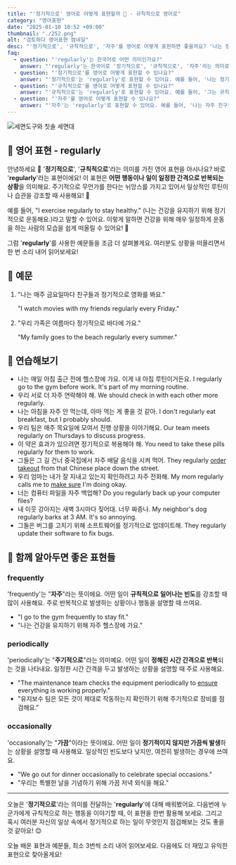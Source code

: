 ```yaml
---
title: "'정기적으로' 영어로 어떻게 표현할까 📅️ - 규칙적으로 영어로"
category: "영어표현"
date: "2025-01-10 10:52 +09:00"
thumbnail: "./252.png"
alt: "검토하다 영어표현 썸네일"
desc: "'정기적으로', '규칙적으로', '자주'를 영어로 어떻게 표현하면 좋을까요? '나는 정기적으로 운동해요', '그는 규칙적으로 공부해요', '나는 자주 친구들을 만나요' 등을 영어로 표현하는 법을 배워봅시다. 다양한 예문을 통해서 연습하고 본인의 표현으로 만들어 보세요."
faq:
  - question: "'regularly'는 한국어로 어떤 의미인가요?"
    answer: "'regularly'는 한국어로 '정기적으로', '규칙적으로', '자주'라는 의미로 번역될 수 있어요."
  - question: "'정기적으로'를 영어로 어떻게 표현할 수 있나요?"
    answer: "'정기적으로'는 'regularly'로 표현할 수 있어요. 예를 들어, '나는 정기적으로 운동해요'는 'I exercise regularly'로 말할 수 있어요."
  - question: "'규칙적으로'를 영어로 어떻게 표현할 수 있나요?"
    answer: "'규칙적으로'는 'regularly'로 표현할 수 있어요. 예를 들어, '그는 규칙적으로 공부해요'는 'He studies regularly'로 말할 수 있어요."
  - question: "'자주'를 영어로 어떻게 표현할 수 있나요?"
    answer: "'자주'는 'regularly'로 표현할 수 있어요. 예를 들어, '나는 자주 친구들을 만나요'는 'I meet my friends regularly'로 표현할 수 있어요."
---
```


![세면도구와 칫솔 세면대](./252-1.jpg)

## 🌟 영어 표현 - regularly

안녕하세요 👋 '**정기적으로**', '**규칙적으로**'라는 의미를 가진 영어 표현을 아시나요? 바로 '**regularly**'라는 표현이에요! 이 표현은 **어떤 행동이나 일이 일정한 간격으로 반복되는 상황**을 의미해요. 주기적으로 무언가를 한다는 뉘앙스를 가지고 있어서 일상적인 루틴이나 습관을 강조할 때 사용해요! 📅

예를 들어, "I exercise regularly to stay healthy." (나는 건강을 유지하기 위해 정기적으로 운동해요.)라고 말할 수 있어요. 이렇게 말하면 건강을 위해 매우 일정하게 운동을 하는 사람의 모습을 쉽게 떠올릴 수 있어요! 💪

그럼 '**regularly**'를 사용한 예문들을 조금 더 살펴볼게요. 여러분도 상황을 떠올리면서 한 번 소리 내어 읽어보세요!

## 📖 예문

1. "나는 매주 금요일마다 친구들과 정기적으로 영화를 봐요."

   "I watch movies with my friends regularly every Friday."

2. "우리 가족은 여름마다 정기적으로 바다에 가요."

   "My family goes to the beach regularly every summer."

## 💬 연습해보기

<ul data-interactive-list>
  <li data-interactive-item>
    <span data-toggler>나는 매일 아침 출근 전에 헬스장에 가요. 이게 내 아침 루틴이거든요.</span>
    <span data-answer>I regularly go to the gym before work. It's part of my morning routine.</span>
  </li>
  <li data-interactive-item>
    <span data-toggler>우리 서로 더 자주 연락해야 해.</span>
    <span data-answer>We should check in with each other more regularly.</span>
  </li>
  <li data-interactive-item>
    <span data-toggler>나는 아침을 자주 안 먹는데, 아마 먹는 게 좋을 것 같아.</span>
    <span data-answer>I don't regularly eat breakfast, but I probably should.</span>
  </li>
  <li data-interactive-item>
    <span data-toggler>우리 팀은 매주 목요일에 모여서 진행 상황을 이야기해요.</span>
    <span data-answer>Our team meets regularly on Thursdays to discuss progress.</span>
  </li>
  <li data-interactive-item>
    <span data-toggler>이 약은 효과가 있으려면 정기적으로 복용해야 해.</span>
    <span data-answer>You need to take these pills regularly for them to work.</span>
  </li>
  <li data-interactive-item>
    <span data-toggler>그들은 그 길 건너 중국집에서 자주 배달 음식을 시켜 먹어.</span>
    <span data-answer>They regularly <a href="/blog/in-english/066.order-takeout/">order takeout</a> from that Chinese place down the street.</span>
  </li>
  <li data-interactive-item>
    <span data-toggler>우리 엄마는 내가 잘 지내고 있는지 확인하려고 자주 전화해.</span>
    <span data-answer>My mom regularly calls me to <a href="/blog/in-english/232.make-sure/">make sure</a> I'm doing okay.</span>
  </li>
  <li data-interactive-item>
    <span data-toggler>너는 컴퓨터 파일을 자주 백업해?</span>
    <span data-answer>Do you regularly back up your computer files?</span>
  </li>
  <li data-interactive-item>
    <span data-toggler>내 이웃 강아지는 새벽 3시마다 짖어대. 너무 짜증나.</span>
    <span data-answer>My neighbor's dog regularly barks at 3 AM. It's so annoying.</span>
  </li>
  <li data-interactive-item>
    <span data-toggler>그들은 버그를 고치기 위해 소프트웨어를 정기적으로 업데이트해.</span>
    <span data-answer>They regularly update their software to fix bugs.</span>
  </li>
</ul>

## 🤝 함께 알아두면 좋은 표현들

### frequently

'frequently'는 "**자주**"라는 뜻이에요. 어떤 일이 **규칙적으로 일어나는 빈도**를 강조할 때 많이 사용해요. 주로 반복적으로 발생하는 상황이나 행동을 설명할 때 쓰여요.

- "I go to the gym frequently to stay fit."
- "나는 건강을 유지하기 위해 자주 헬스장에 가요."

### periodically

'periodically'는 "**주기적으로**"라는 의미예요. 어떤 일이 **정해진 시간 간격으로 반복**되는 것을 나타내요. 일정한 시간 간격을 두고 발생하는 상황을 설명할 때 주로 사용해요.

- "The maintenance team checks the equipment periodically to [ensure](/blog/in-english/356.ensure/) everything is working properly."
- "유지보수 팀은 모든 것이 제대로 작동하는지 확인하기 위해 주기적으로 장비를 점검해요."

### occasionally

'occasionally'는 "**가끔**"이라는 뜻이에요. 어떤 일이 **정기적이지 않지만 가끔씩 발생**하는 상황을 설명할 때 사용해요. 일상적인 빈도보다 낮지만, 여전히 발생하는 경우에 쓰여요.

- "We go out for dinner occasionally to celebrate special occasions."
- "우리는 특별한 날을 기념하기 위해 가끔 저녁 외식을 해요."

---

오늘은 '**정기적으로**'라는 의미를 전달하는 '**regularly**'에 대해 배워봤어요. 다음번에 누군가에게 규칙적으로 하는 행동을 이야기할 때, 이 표현을 한번 활용해 보세요. 그리고 혹시 여러분 자신의 일상 속에서 정기적으로 하는 일이 무엇인지 점검해보는 것도 좋을 것 같아요! 😊

오늘 배운 표현과 예문들, 최소 3번씩 소리 내어 읽어보세요. 다음에도 더 재밌고 유익한 표현으로 찾아올게요!
